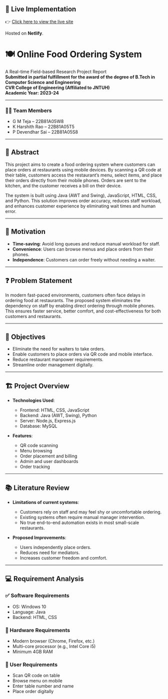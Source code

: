 ## 🔗 Live Implementation

👉 [Click here to view the live site](https://aesthetic-starburst-85143c.netlify.app/)

Hosted on **Netlify**.


# 🍽️ Online Food Ordering System

A Real-time Field-based Research Project Report  
**Submitted in partial fulfillment for the award of the degree of B.Tech in Computer Science and Engineering**  
**CVR College of Engineering (Affiliated to JNTUH)**  
**Academic Year: 2023-24**  

---

### 👨‍💻 Team Members
- G M Teja – 22B81A05W8  
- K Harshith Rao – 22B81A05T5  
- P Devendhar Sai – 22B81A05S8  

---

## 📌 Abstract

This project aims to create a food ordering system where customers can place orders at restaurants using mobile devices. By scanning a QR code at their table, customers access the restaurant’s menu, select items, and place their orders directly from their mobile phones. Orders are sent to the kitchen, and the customer receives a bill on their device.

The system is built using Java (AWT and Swing), JavaScript, HTML, CSS, and Python. This solution improves order accuracy, reduces staff workload, and enhances customer experience by eliminating wait times and human error.

---

## 🧠 Motivation

- **Time-saving**: Avoid long queues and reduce manual workload for staff.
- **Convenience**: Users can browse menus and place orders from their phones.
- **Independence**: Customers can order freely without needing a waiter.

---

## ❓ Problem Statement

In modern fast-paced environments, customers often face delays in ordering food at restaurants. The proposed system eliminates the dependency on staff by enabling direct ordering through mobile phones. This ensures faster service, better comfort, and cost-effectiveness for both customers and restaurants.

---

## 🎯 Objectives

- Eliminate the need for waiters to take orders.
- Enable customers to place orders via QR code and mobile interface.
- Reduce restaurant manpower requirements.
- Streamline order management digitally.

---

## 🏗️ Project Overview

- **Technologies Used**:
  - Frontend: HTML, CSS, JavaScript
  - Backend: Java (AWT, Swing), Python
  - Server: Node.js, Express.js
  - Database: MySQL

- **Features**:
  - QR code scanning
  - Menu browsing
  - Order placement and billing
  - Admin and user dashboards
  - Order tracking

---

## 📚 Literature Review

- **Limitations of current systems**:
  - Customers rely on staff and may feel shy or uncomfortable ordering.
  - Existing systems often require manual manager intervention.
  - No true end-to-end automation exists in most small-scale restaurants.

- **Proposed Improvements**:
  - Users independently place orders.
  - Reduces need for mediators.
  - Increases customer freedom and comfort.

---

## 💻 Requirement Analysis

### ✅ Software Requirements
- OS: Windows 10
- Language: Java
- Backend: HTML, CSS

### 🧰 Hardware Requirements
- Modern browser (Chrome, Firefox, etc.)
- Multi-core processor (e.g., Intel Core i5)
- Minimum 4GB RAM

### 📱 User Requirements
- Scan QR code on table
- Browse menu on mobile
- Enter table number and name
- Place order digitally
